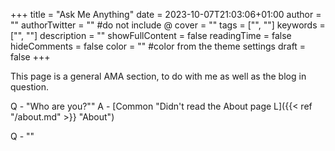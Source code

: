 +++
title = "Ask Me Anything"
date = 2023-10-07T21:03:06+01:00
author = ""
authorTwitter = "" #do not include @
cover = ""
tags = ["", ""]
keywords = ["", ""]
description = ""
showFullContent = false
readingTime = false
hideComments = false
color = "" #color from the theme settings
draft = false
+++

This page is a general AMA section, to do with me as well as the blog in question.

Q - "Who are you?""
A - [Common "Didn't read the About page L]({{< ref "/about.md" >}} "About")  

Q - ""
